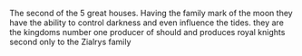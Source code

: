 The second of the 5 great houses. Having the family mark of the moon they have the ability to control darkness and even influence the tides. they are the kingdoms number one producer of should and produces royal knights second only to the Zialrys family